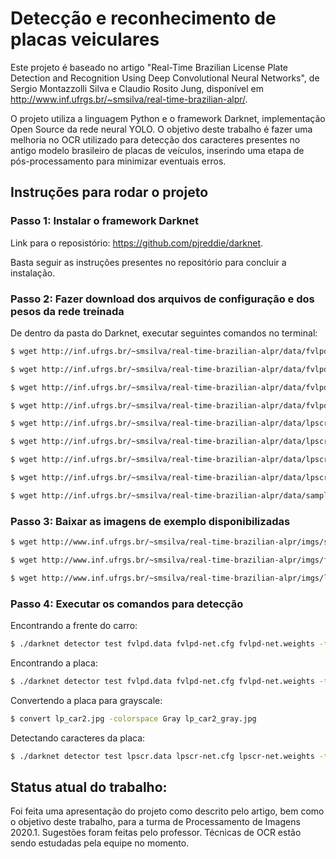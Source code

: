 # Detecção e reconhecimento de placas veiculares

Este projeto é baseado no artigo "Real-Time Brazilian License Plate Detection and Recognition Using Deep Convolutional Neural Networks", de Sergio Montazzolli Silva e Claudio Rosito Jung, disponível em http://www.inf.ufrgs.br/~smsilva/real-time-brazilian-alpr/.

O projeto utiliza a linguagem Python e o framework Darknet, implementação Open Source da rede neural YOLO. O objetivo deste trabalho é fazer uma melhoria no OCR utilizado para detecção dos caracteres presentes no antigo modelo brasileiro de placas de veículos, inserindo uma etapa de pós-processamento para minimizar eventuais erros.

## Instruções para rodar o projeto

### Passo 1: Instalar o framework Darknet

Link para o reposistório: https://github.com/pjreddie/darknet.

Basta seguir as instruções presentes no repositório para concluir a instalação.

### Passo 2: Fazer download dos arquivos de configuração e dos pesos da rede treinada

De dentro da pasta do Darknet, executar seguintes comandos no terminal:

```sh
$ wget http://inf.ufrgs.br/~smsilva/real-time-brazilian-alpr/data/fvlpd-net.weights

$ wget http://inf.ufrgs.br/~smsilva/real-time-brazilian-alpr/data/fvlpd-net.cfg

$ wget http://inf.ufrgs.br/~smsilva/real-time-brazilian-alpr/data/fvlpd-names.txt

$ wget http://inf.ufrgs.br/~smsilva/real-time-brazilian-alpr/data/fvlpd.data

$ wget http://inf.ufrgs.br/~smsilva/real-time-brazilian-alpr/data/lpscr-net.weights

$ wget http://inf.ufrgs.br/~smsilva/real-time-brazilian-alpr/data/lpscr-net.cfg

$ wget http://inf.ufrgs.br/~smsilva/real-time-brazilian-alpr/data/lpscr-names.txt

$ wget http://inf.ufrgs.br/~smsilva/real-time-brazilian-alpr/data/lpscr.data

$ wget http://inf.ufrgs.br/~smsilva/real-time-brazilian-alpr/data/sample_image.jpg
```

### Passo 3: Baixar as imagens de exemplo disponibilizadas

```sh
$ wget http://www.inf.ufrgs.br/~smsilva/real-time-brazilian-alpr/imgs/sample_image.jpg

$ wget http://www.inf.ufrgs.br/~smsilva/real-time-brazilian-alpr/imgs/frontal_view_car2.jpg

$ wget http://www.inf.ufrgs.br/~smsilva/real-time-brazilian-alpr/imgs/lp_car2.jpg
```

### Passo 4: Executar os comandos para detecção

Encontrando a frente do carro:

```sh
$ ./darknet detector test fvlpd.data fvlpd-net.cfg fvlpd-net.weights -thresh .4 <<< "sample_image.jpg"
```

Encontrando a placa:

```sh 
$ ./darknet detector test fvlpd.data fvlpd-net.cfg fvlpd-net.weights -thresh .2 <<< "frontal_view_car2.jpg"
```

Convertendo a placa para grayscale:

```sh 
$ convert lp_car2.jpg -colorspace Gray lp_car2_gray.jpg
```

Detectando caracteres da placa: 

```sh
$ ./darknet detector test lpscr.data lpscr-net.cfg lpscr-net.weights -thresh .6 <<< "lp_car2_gray.jpg"
```

## Status atual do trabalho:

Foi feita uma apresentação do projeto como descrito pelo artigo, bem como o objetivo deste trabalho, para a turma de Processamento de Imagens 2020.1. Sugestões foram feitas pelo professor. Técnicas de OCR estão sendo estudadas pela equipe no momento. 
